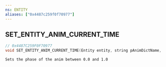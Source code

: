 ```yaml
---
ns: ENTITY
aliases: ["0x4487c259f0f70977"]
---
```

## SET_ENTITY_ANIM_CURRENT_TIME

```c
// 0x4487C259F0F70977
void SET_ENTITY_ANIM_CURRENT_TIME(Entity entity, string pAnimDictName, string pAnimName, float NewAnimCurrentTime);
```

```
Sets the phase of the anim between 0.0 and 1.0
```
